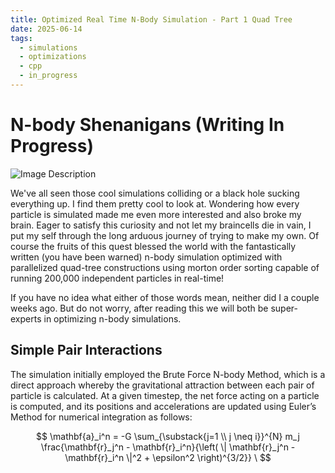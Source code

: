 ```yaml
---
title: Optimized Real Time N-Body Simulation - Part 1 Quad Tree
date: 2025-06-14
tags:
  - simulations
  - optimizations
  - cpp
  - in_progress
---
```

# N-body Shenanigans (Writing In Progress)
![Image Description](/images/Pasted%20image%2020250704025301.png)

We've all seen those cool simulations colliding or a black hole sucking everything up. I find them pretty cool to look at. Wondering how every particle is simulated made me even more interested and also broke my brain. Eager to satisfy this curiosity and not let my braincells die in vain, I put my self through the long arduous journey of trying to make my own. Of course the fruits of this quest blessed the world with the fantastically written (you have been warned) n-body simulation optimized with parallelized quad-tree constructions using morton order sorting capable of running 200,000 independent particles in real-time!

If you have no idea what either of those words mean, neither did I a couple weeks ago. But do not worry, after reading this we will both be super-experts in optimizing n-body simulations.

## Simple Pair Interactions

The simulation initially employed the Brute Force N-body Method, which is a direct approach whereby the gravitational attraction between each pair of particle is calculated. At a given timestep, the net force acting on a particle is computed, and its positions and accelerations are updated using Euler’s Method for numerical integration as follows:  

$$
\mathbf{a}_i^n = -G \sum_{\substack{j=1 \\ j \neq i}}^{N} m_j \frac{\mathbf{r}_j^n - \mathbf{r}_i^n}{\left( \| \mathbf{r}_j^n - \mathbf{r}_i^n \|^2 + \epsilon^2 \right)^{3/2}}
\
$$